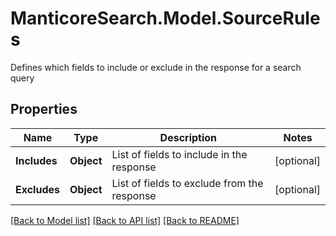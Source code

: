 # ManticoreSearch.Model.SourceRules
Defines which fields to include or exclude in the response for a search query

## Properties

Name | Type | Description | Notes
------------ | ------------- | ------------- | -------------
**Includes** | **Object** | List of fields to include in the response | [optional] 
**Excludes** | **Object** | List of fields to exclude from the response | [optional] 

[[Back to Model list]](../README.md#documentation-for-models) [[Back to API list]](../README.md#documentation-for-api-endpoints) [[Back to README]](../README.md)

